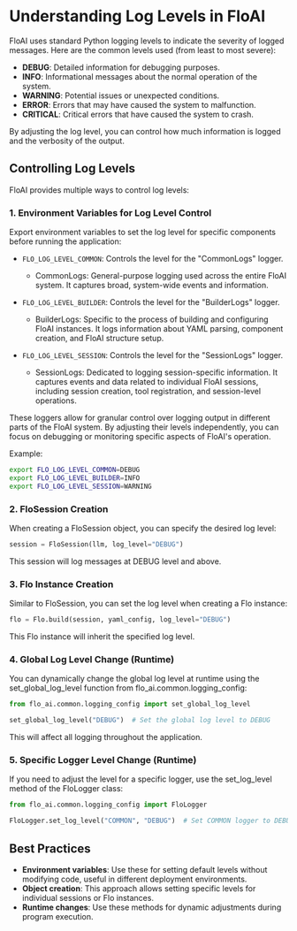 # Understanding Log Levels in FloAI

FloAI uses standard Python logging levels to indicate the severity of logged messages. Here are the common levels used (from least to most severe):

- **DEBUG**: Detailed information for debugging purposes.
- **INFO**: Informational messages about the normal operation of the system.
- **WARNING**: Potential issues or unexpected conditions.
- **ERROR**: Errors that may have caused the system to malfunction.
- **CRITICAL**: Critical errors that have caused the system to crash.

By adjusting the log level, you can control how much information is logged and the verbosity of the output.

## Controlling Log Levels

FloAI provides multiple ways to control log levels:

### 1. Environment Variables for Log Level Control

Export environment variables to set the log level for specific components before running the application:

- `FLO_LOG_LEVEL_COMMON`: Controls the level for the "CommonLogs" logger.
  - CommonLogs: General-purpose logging used across the entire FloAI system. It captures broad, system-wide events and information.

- `FLO_LOG_LEVEL_BUILDER`: Controls the level for the "BuilderLogs" logger.
  - BuilderLogs: Specific to the process of building and configuring FloAI instances. It logs information about YAML parsing, component creation, and FloAI structure setup.

- `FLO_LOG_LEVEL_SESSION`: Controls the level for the "SessionLogs" logger. 
  - SessionLogs: Dedicated to logging session-specific information. It captures events and data related to individual FloAI sessions, including session creation, tool registration, and session-level operations.

These loggers allow for granular control over logging output in different parts of the FloAI system. By adjusting their levels independently, you can focus on debugging or monitoring specific aspects of FloAI's operation.

Example:

```bash
export FLO_LOG_LEVEL_COMMON=DEBUG
export FLO_LOG_LEVEL_BUILDER=INFO
export FLO_LOG_LEVEL_SESSION=WARNING
```

### 2. FloSession Creation

When creating a FloSession object, you can specify the desired log level:

```python
session = FloSession(llm, log_level="DEBUG")
```

This session will log messages at DEBUG level and above.

### 3. Flo Instance Creation

Similar to FloSession, you can set the log level when creating a Flo instance:

```python
flo = Flo.build(session, yaml_config, log_level="DEBUG")
```

This Flo instance will inherit the specified log level.

### 4. Global Log Level Change (Runtime)

You can dynamically change the global log level at runtime using the set_global_log_level function from flo_ai.common.logging_config:

```python
from flo_ai.common.logging_config import set_global_log_level

set_global_log_level("DEBUG")  # Set the global log level to DEBUG
```

This will affect all logging throughout the application.

### 5. Specific Logger Level Change (Runtime)

If you need to adjust the level for a specific logger, use the set_log_level method of the FloLogger class:

```python
from flo_ai.common.logging_config import FloLogger

FloLogger.set_log_level("COMMON", "DEBUG")  # Set COMMON logger to DEBUG level
```

## Best Practices

- **Environment variables**: Use these for setting default levels without modifying code, useful in different deployment environments.
- **Object creation**: This approach allows setting specific levels for individual sessions or Flo instances.
- **Runtime changes**: Use these methods for dynamic adjustments during program execution.